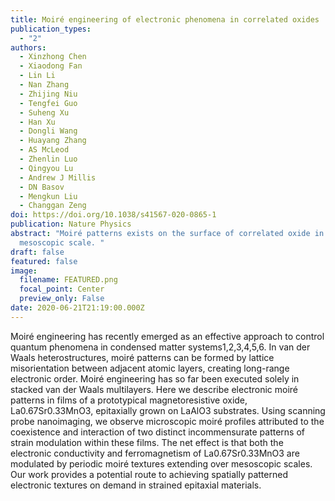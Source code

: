 ```yaml
---
title: Moiré engineering of electronic phenomena in correlated oxides
publication_types:
  - "2"
authors:
  - Xinzhong Chen
  - Xiaodong Fan
  - Lin Li
  - Nan Zhang
  - Zhijing Niu
  - Tengfei Guo
  - Suheng Xu
  - Han Xu
  - Dongli Wang
  - Huayang Zhang
  - AS McLeod
  - Zhenlin Luo
  - Qingyou Lu
  - Andrew J Millis
  - DN Basov
  - Mengkun Liu
  - Changgan Zeng
doi: https://doi.org/10.1038/s41567-020-0865-1
publication: Nature Physics
abstract: "Moiré patterns exists on the surface of correlated oxide in
  mesoscopic scale. "
draft: false
featured: false
image:
  filename: FEATURED.png
  focal_point: Center
  preview_only: False
date: 2020-06-21T21:19:00.000Z
---
```

Moiré engineering has recently emerged as an effective approach to control quantum phenomena in condensed matter systems1,2,3,4,5,6. In van der Waals heterostructures, moiré patterns can be formed by lattice misorientation between adjacent atomic layers, creating long-range electronic order. Moiré engineering has so far been executed solely in stacked van der Waals multilayers. Here we describe electronic moiré patterns in films of a prototypical magnetoresistive oxide, La0.67Sr0.33MnO3, epitaxially grown on LaAlO3 substrates. Using scanning probe nanoimaging, we observe microscopic moiré profiles attributed to the coexistence and interaction of two distinct incommensurate patterns of strain modulation within these films. The net effect is that both the electronic conductivity and ferromagnetism of La0.67Sr0.33MnO3 are modulated by periodic moiré textures extending over mesoscopic scales. Our work provides a potential route to achieving spatially patterned electronic textures on demand in strained epitaxial materials.